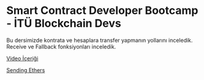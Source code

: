 # Smart Contract Developer Bootcamp - İTÜ Blockchain Devs

Bu dersimizde kontrata ve hesaplara transfer yapmanın yollarını inceledik. Receive ve Fallback fonksiyonları inceledik.

[Video İçeriği](https://www.youtube.com/playlist?list=PLby2HXktGwN4Cof_6a8YwlMrboX8-hs73)

[Sending Ethers](./Bank.sol)